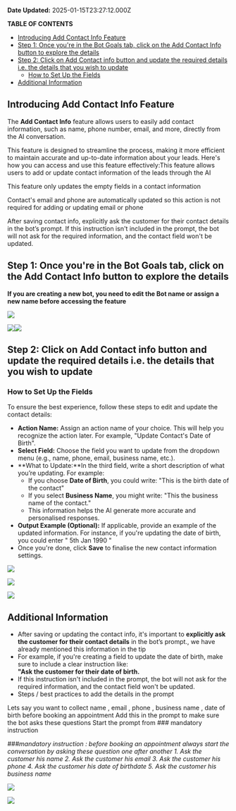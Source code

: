 **Date Updated:** 2025-01-15T23:27:12.000Z

**TABLE OF CONTENTS**

* [Introducing Add Contact Info Feature ](#Introducing-Add-Contact-Info-Feature%C2%A0)
* [Step 1: Once you're in the Bot Goals tab, click on the Add Contact Info button to explore the details](#Step-1%3A-Once-you're-in-the-Bot-Goals-tab,-click-on-the-Add-Contact-Info-button-to-explore-the-details)
* [Step 2: Click on Add Contact info button and update the required details i.e. the details that you wish to update](#Step-2%3A-Click-on-Add-Contact-info-button-and-update-the-required-details-i.e.-the-details-that-you-wish-to-update)  
   * [How to Set Up the Fields](#How-to-Set-Up-the-Fields)
* [Additional Information](#Additional-Information)

##   

## **Introducing Add Contact Info Feature** 

The **Add Contact Info** feature allows users to easily add contact information, such as name, phone number, email, and more, directly from the AI conversation.

  
This feature is designed to streamline the process, making it more efficient to maintain accurate and up-to-date information about your leads. Here's how you can access and use this feature effectively:This feature allows users to add or update contact information of the leads through the AI 

  
This feature only updates the empty fields in a contact information

Contact's email and phone are automatically updated so this action is not required for adding or updating email or phone 

After saving contact info, explicitly ask the customer for their contact details in the bot’s prompt. If this instruction isn't included in the prompt, the bot will not ask for the required information, and the contact field won't be updated.

  
## **Step 1: Once you're in the Bot Goals tab, click on the Add Contact Info button to explore the details**

  
**If you are creating a new bot, you need to edit the Bot name or assign a new name before accessing the feature**

**![](https://s3.amazonaws.com/cdn.freshdesk.com/data/helpdesk/attachments/production/155039439264/original/MzxPs_7LeJ9O0VOB32HEMHTLbE2AWniYGA.png?1736312016)**

**![](https://s3.amazonaws.com/cdn.freshdesk.com/data/helpdesk/attachments/production/155039439263/original/wX-Fap8BSB5rObZg61SskeEgEXwwjBM9XA.png?1736312016)![](https://s3.amazonaws.com/cdn.freshdesk.com/data/helpdesk/attachments/production/155039439265/original/XvsYt4c6Lc1H0dzqvgvcaV1Xy8Mqf1_B9g.png?1736312016)**
  
  
## **Step 2: Click on Add Contact info button and update the required details i.e. the details that you wish to update**

  
### How to Set Up the Fields

To ensure the best experience, follow these steps to edit and update the contact details:

* **Action Name:** Assign an action name of your choice. This will help you recognize the action later. For example, "Update Contact's Date of Birth".
* **Select Field:** Choose the field you want to update from the dropdown menu (e.g., name, phone, email, business name, etc.).
* **What to Update:**In the third field, write a short description of what you’re updating. For example:  
   * If you choose **Date of Birth**, you could write: "This is the birth date of the contact"  
   * If you select **Business Name**, you might write: "This the business name of the contact."  
   * This information helps the AI generate more accurate and personalised responses.
* **Output Example (Optional):** If applicable, provide an example of the updated information. For instance, if you're updating the date of birth, you could enter " 5th Jan 1990 "
* Once you're done, click **Save** to finalise the new contact information settings.

  
![](https://s3.amazonaws.com/cdn.freshdesk.com/data/helpdesk/attachments/production/155039439268/original/oplq_CyPsE7msPlsPvSTMByYIxKO7w83ZA.png?1736312017)

![](https://s3.amazonaws.com/cdn.freshdesk.com/data/helpdesk/attachments/production/155039439267/original/jm6s5ienO0Q8TtoAm8yEtfrnRmWaXvbGxg.png?1736312017)

![](https://s3.amazonaws.com/cdn.freshdesk.com/data/helpdesk/attachments/production/155039439269/original/QqgtZH3TTcb6vM0UYLOD_ceIYqIqMquHaQ.jpeg?1736312017)

## Additional Information

* After saving or updating the contact info, it's important to **explicitly ask the customer for their contact details** in the bot’s prompt., we have already mentioned this information in the tip
* For example, if you're creating a field to update the date of birth, make sure to include a clear instruction like:  
**"Ask the customer for their date of birth.**
* If this instruction isn't included in the prompt, the bot will not ask for the required information, and the contact field won't be updated.
* Steps / best practices to add the details in the prompt

Lets say you want to collect name , email , phone , business name , date of birth before booking an appointment 
Add this in the prompt to make sure the bot asks these questions 
Start the prompt from ### mandatory instruction 

_###mandatory instruction : before booking an appointment always start the conversation by asking these question one after another_
_1. Ask the customer his name_ 
_2. Ask the customer his email_
_3. Ask the customer his phone_
_4. Ask the customer his date of birthdate_
_5. Ask the customer his business name_

  
![](https://s3.amazonaws.com/cdn.freshdesk.com/data/helpdesk/attachments/production/155039439266/original/J8JebrGpwZRXrrI28kHoTP0ktAPBb0Djsg.png?1736312017)

  
![](https://s3.amazonaws.com/cdn.freshdesk.com/data/helpdesk/attachments/production/155039439270/original/r-fEes2O4-GvFdOI8IfnAPQVGG8PaX_rXA.jpeg?1736312017)

  